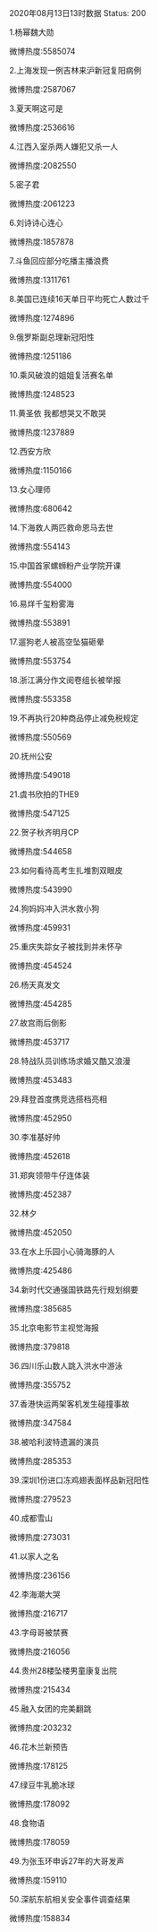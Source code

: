 2020年08月13日13时数据
Status: 200

1.杨幂魏大勋

微博热度:5585074

2.上海发现一例吉林来沪新冠复阳病例

微博热度:2587067

3.夏天啊这可是

微博热度:2536616

4.江西入室杀两人嫌犯又杀一人

微博热度:2082550

5.密子君

微博热度:2061223

6.刘诗诗心连心

微博热度:1857878

7.斗鱼回应部分吃播主播浪费

微博热度:1311761

8.美国已连续16天单日平均死亡人数过千

微博热度:1274896

9.俄罗斯副总理新冠阳性

微博热度:1251186

10.乘风破浪的姐姐复活赛名单

微博热度:1248523

11.黄圣依 我都想哭又不敢哭

微博热度:1237889

12.西安方欣

微博热度:1150166

13.女心理师

微博热度:680642

14.下海救人两匹救命恩马去世

微博热度:554143

15.中国首家螺蛳粉产业学院开课

微博热度:554000

16.易烊千玺粉雾海

微博热度:553891

17.遛狗老人被高空坠猫砸晕

微博热度:553754

18.浙江满分作文阅卷组长被举报

微博热度:553358

19.不再执行20种商品停止减免税规定

微博热度:550569

20.抚州公安

微博热度:549018

21.虞书欣拍的THE9

微博热度:547125

22.贺子秋齐明月CP

微博热度:544658

23.如何看待高考生扎堆割双眼皮

微博热度:543990

24.狗妈妈冲入洪水救小狗

微博热度:459931

25.重庆失踪女子被找到并未怀孕

微博热度:454524

26.杨天真发文

微博热度:454285

27.故宫雨后倒影

微博热度:453717

28.特战队员训练场求婚又酷又浪漫

微博热度:453483

29.拜登首度携竞选搭档亮相

微博热度:452950

30.李准基好帅

微博热度:452618

31.郑爽领带牛仔连体装

微博热度:452387

32.林夕

微博热度:452050

33.在水上乐园小心骑海豚的人

微博热度:425486

34.新时代交通强国铁路先行规划纲要

微博热度:385685

35.北京电影节主视觉海报

微博热度:379818

36.四川乐山数人跳入洪水中游泳

微博热度:355752

37.香港快运两架客机发生碰撞事故

微博热度:347584

38.被哈利波特遗漏的演员

微博热度:285353

39.深圳1份进口冻鸡翅表面样品新冠阳性

微博热度:279523

40.成都雪山

微博热度:273031

41.以家人之名

微博热度:236156

42.李海潮大哭

微博热度:216717

43.字母哥被禁赛

微博热度:216056

44.贵州28楼坠楼男童康复出院

微博热度:215434

45.融入女团的完美翻跳

微博热度:203232

46.花木兰新预告

微博热度:178125

47.绿豆牛乳脆冰球

微博热度:178092

48.食物语

微博热度:178059

49.为张玉环申诉27年的大哥发声

微博热度:159110

50.深航东航相关安全事件调查结果

微博热度:158834

